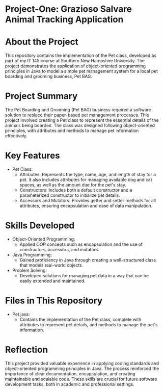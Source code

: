 # Project-One: Grazioso Salvare Animal Tracking Application
 
# About the Project
This repository contains the implementation of the Pet class, developed as part of my IT 145 course at Southern New Hampshire University. The project demonstrates the application of object-oriented programming principles in Java to model a simple pet management system for a local pet boarding and grooming business, Pet BAG.

# Project Summary
The Pet Boarding and Grooming (Pet BAG) business required a software solution to replace their paper-based pet management processes. This project involved creating a Pet class to represent the essential details of the animals being boarded. The class was designed following object-oriented principles, with attributes and methods to manage pet information effectively.

# Key Features
- Pet Class:
  - Attributes: Represents the type, name, age, and length of stay for a pet. It also includes attributes for managing available dog and cat spaces, as well as the amount due for the pet's stay.
  - Constructors: Includes both a default constructor and a parameterized constructor to initialize pet details.
  - Accessors and Mutators: Provides getter and setter methods for all attributes, ensuring encapsulation and ease of data manipulation.

# Skills Developed
- Object-Oriented Programming:
  - Applied OOP concepts such as encapsulation and the use of constructors, accessors, and mutators.
- Java Programming:
  - Gained proficiency in Java through creating a well-structured class that models real-world objects.
- Problem Solving:
  - Developed solutions for managing pet data in a way that can be easily extended and maintained.

# Files in This Repository
- Pet.java:
  - Contains the implementation of the Pet class, complete with attributes to represent pet details, and methods to manage the pet's information.

# Reflection
This project provided valuable experience in applying coding standards and object-oriented programming principles in Java. The process reinforced the importance of clear documentation, encapsulation, and creating maintainable and scalable code. These skills are crucial for future software development tasks, both in academic and professional settings.
